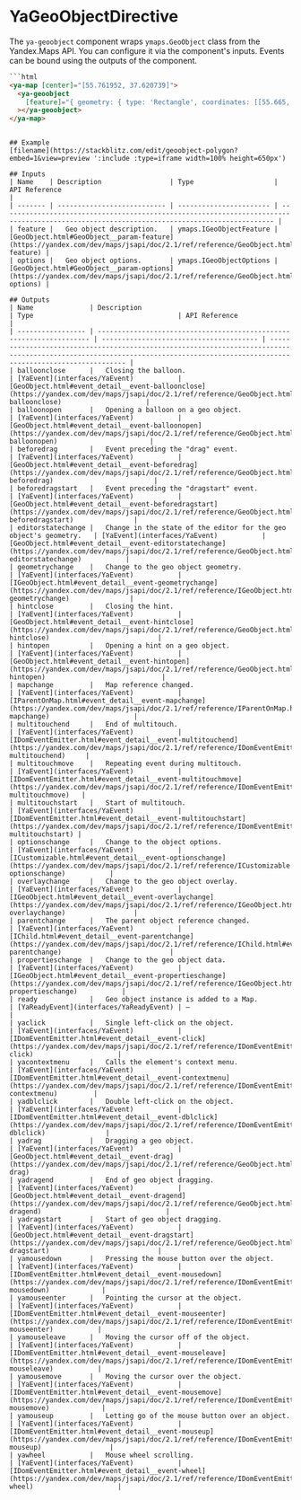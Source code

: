 # YaGeoObjectDirective


The `ya-geoobject` component wraps `ymaps.GeoObject` class from the Yandex.Maps API.
You can configure it via the component's inputs.
Events can be bound using the outputs of the component.



```html
```html
<ya-map [center]="[55.761952, 37.620739]">
  <ya-geoobject
    [feature]="{ geometry: { type: 'Rectangle', coordinates: [[55.665, 37.66], [55.64,37.53]] } }"
  ></ya-geoobject>
</ya-map>
```
```

## Example
[filename](https://stackblitz.com/edit/geoobject-polygon?embed=1&view=preview ':include :type=iframe width=100% height=650px')

## Inputs
| Name    | Description                 | Type                    | API Reference                                                                                                                              |
| ------- | --------------------------- | ----------------------- | ------------------------------------------------------------------------------------------------------------------------------------------ |
| feature |   Geo object description.   | ymaps.IGeoObjectFeature | [GeoObject.html#GeoObject__param-feature](https://yandex.com/dev/maps/jsapi/doc/2.1/ref/reference/GeoObject.html#GeoObject__param-feature) |
| options |   Geo object options.       | ymaps.IGeoObjectOptions | [GeoObject.html#GeoObject__param-options](https://yandex.com/dev/maps/jsapi/doc/2.1/ref/reference/GeoObject.html#GeoObject__param-options) |

## Outputs
| Name              | Description                                                          | Type                                    | API Reference                                                                                                                                                                  |
| ----------------- | -------------------------------------------------------------------- | --------------------------------------- | ------------------------------------------------------------------------------------------------------------------------------------------------------------------------------ |
| balloonclose      |   Closing the balloon.                                               | [YaEvent](interfaces/YaEvent)           | [GeoObject.html#event_detail__event-balloonclose](https://yandex.com/dev/maps/jsapi/doc/2.1/ref/reference/GeoObject.html#event_detail__event-balloonclose)                     |
| balloonopen       |   Opening a balloon on a geo object.                                 | [YaEvent](interfaces/YaEvent)           | [GeoObject.html#event_detail__event-balloonopen](https://yandex.com/dev/maps/jsapi/doc/2.1/ref/reference/GeoObject.html#event_detail__event-balloonopen)                       |
| beforedrag        |   Event preceding the "drag" event.                                  | [YaEvent](interfaces/YaEvent)           | [GeoObject.html#event_detail__event-beforedrag](https://yandex.com/dev/maps/jsapi/doc/2.1/ref/reference/GeoObject.html#event_detail__event-beforedrag)                         |
| beforedragstart   |   Event preceding the "dragstart" event.                             | [YaEvent](interfaces/YaEvent)           | [GeoObject.html#event_detail__event-beforedragstart](https://yandex.com/dev/maps/jsapi/doc/2.1/ref/reference/GeoObject.html#event_detail__event-beforedragstart)               |
| editorstatechange |   Change in the state of the editor for the geo object's geometry.   | [YaEvent](interfaces/YaEvent)           | [GeoObject.html#event_detail__event-editorstatechange](https://yandex.com/dev/maps/jsapi/doc/2.1/ref/reference/GeoObject.html#event_detail__event-editorstatechange)           |
| geometrychange    |   Change to the geo object geometry.                                 | [YaEvent](interfaces/YaEvent)           | [IGeoObject.html#event_detail__event-geometrychange](https://yandex.com/dev/maps/jsapi/doc/2.1/ref/reference/IGeoObject.html#event_detail__event-geometrychange)               |
| hintclose         |   Closing the hint.                                                  | [YaEvent](interfaces/YaEvent)           | [GeoObject.html#event_detail__event-hintclose](https://yandex.com/dev/maps/jsapi/doc/2.1/ref/reference/GeoObject.html#event_detail__event-hintclose)                           |
| hintopen          |   Opening a hint on a geo object.                                    | [YaEvent](interfaces/YaEvent)           | [GeoObject.html#event_detail__event-hintopen](https://yandex.com/dev/maps/jsapi/doc/2.1/ref/reference/GeoObject.html#event_detail__event-hintopen)                             |
| mapchange         |   Map reference changed.                                             | [YaEvent](interfaces/YaEvent)           | [IParentOnMap.html#event_detail__event-mapchange](https://yandex.com/dev/maps/jsapi/doc/2.1/ref/reference/IParentOnMap.html#event_detail__event-mapchange)                     |
| multitouchend     |   End of multitouch.                                                 | [YaEvent](interfaces/YaEvent)           | [IDomEventEmitter.html#event_detail__event-multitouchend](https://yandex.com/dev/maps/jsapi/doc/2.1/ref/reference/IDomEventEmitter.html#event_detail__event-multitouchend)     |
| multitouchmove    |   Repeating event during multitouch.                                 | [YaEvent](interfaces/YaEvent)           | [IDomEventEmitter.html#event_detail__event-multitouchmove](https://yandex.com/dev/maps/jsapi/doc/2.1/ref/reference/IDomEventEmitter.html#event_detail__event-multitouchmove)   |
| multitouchstart   |   Start of multitouch.                                               | [YaEvent](interfaces/YaEvent)           | [IDomEventEmitter.html#event_detail__event-multitouchstart](https://yandex.com/dev/maps/jsapi/doc/2.1/ref/reference/IDomEventEmitter.html#event_detail__event-multitouchstart) |
| optionschange     |   Change to the object options.                                      | [YaEvent](interfaces/YaEvent)           | [ICustomizable.html#event_detail__event-optionschange](https://yandex.com/dev/maps/jsapi/doc/2.1/ref/reference/ICustomizable.html#event_detail__event-optionschange)           |
| overlaychange     |   Change to the geo object overlay.                                  | [YaEvent](interfaces/YaEvent)           | [IGeoObject.html#event_detail__event-overlaychange](https://yandex.com/dev/maps/jsapi/doc/2.1/ref/reference/IGeoObject.html#event_detail__event-overlaychange)                 |
| parentchange      |   The parent object reference changed.                               | [YaEvent](interfaces/YaEvent)           | [IChild.html#event_detail__event-parentchange](https://yandex.com/dev/maps/jsapi/doc/2.1/ref/reference/IChild.html#event_detail__event-parentchange)                           |
| propertieschange  |   Change to the geo object data.                                     | [YaEvent](interfaces/YaEvent)           | [IGeoObject.html#event_detail__event-propertieschange](https://yandex.com/dev/maps/jsapi/doc/2.1/ref/reference/IGeoObject.html#event_detail__event-propertieschange)           |
| ready             |   Geo object instance is added to a Map.                             | [YaReadyEvent](interfaces/YaReadyEvent) | —                                                                                                                                                                              |
| yaclick           |   Single left-click on the object.                                   | [YaEvent](interfaces/YaEvent)           | [IDomEventEmitter.html#event_detail__event-click](https://yandex.com/dev/maps/jsapi/doc/2.1/ref/reference/IDomEventEmitter.html#event_detail__event-click)                     |
| yacontextmenu     |   Calls the element's context menu.                                  | [YaEvent](interfaces/YaEvent)           | [IDomEventEmitter.html#event_detail__event-contextmenu](https://yandex.com/dev/maps/jsapi/doc/2.1/ref/reference/IDomEventEmitter.html#event_detail__event-contextmenu)         |
| yadblclick        |   Double left-click on the object.                                   | [YaEvent](interfaces/YaEvent)           | [IDomEventEmitter.html#event_detail__event-dblclick](https://yandex.com/dev/maps/jsapi/doc/2.1/ref/reference/IDomEventEmitter.html#event_detail__event-dblclick)               |
| yadrag            |   Dragging a geo object.                                             | [YaEvent](interfaces/YaEvent)           | [GeoObject.html#event_detail__event-drag](https://yandex.com/dev/maps/jsapi/doc/2.1/ref/reference/GeoObject.html#event_detail__event-drag)                                     |
| yadragend         |   End of geo object dragging.                                        | [YaEvent](interfaces/YaEvent)           | [GeoObject.html#event_detail__event-dragend](https://yandex.com/dev/maps/jsapi/doc/2.1/ref/reference/GeoObject.html#event_detail__event-dragend)                               |
| yadragstart       |   Start of geo object dragging.                                      | [YaEvent](interfaces/YaEvent)           | [GeoObject.html#event_detail__event-dragstart](https://yandex.com/dev/maps/jsapi/doc/2.1/ref/reference/GeoObject.html#event_detail__event-dragstart)                           |
| yamousedown       |   Pressing the mouse button over the object.                         | [YaEvent](interfaces/YaEvent)           | [IDomEventEmitter.html#event_detail__event-mousedown](https://yandex.com/dev/maps/jsapi/doc/2.1/ref/reference/IDomEventEmitter.html#event_detail__event-mousedown)             |
| yamouseenter      |   Pointing the cursor at the object.                                 | [YaEvent](interfaces/YaEvent)           | [IDomEventEmitter.html#event_detail__event-mouseenter](https://yandex.com/dev/maps/jsapi/doc/2.1/ref/reference/IDomEventEmitter.html#event_detail__event-mouseenter)           |
| yamouseleave      |   Moving the cursor off of the object.                               | [YaEvent](interfaces/YaEvent)           | [IDomEventEmitter.html#event_detail__event-mouseleave](https://yandex.com/dev/maps/jsapi/doc/2.1/ref/reference/IDomEventEmitter.html#event_detail__event-mouseleave)           |
| yamousemove       |   Moving the cursor over the object.                                 | [YaEvent](interfaces/YaEvent)           | [IDomEventEmitter.html#event_detail__event-mousemove](https://yandex.com/dev/maps/jsapi/doc/2.1/ref/reference/IDomEventEmitter.html#event_detail__event-mousemove)             |
| yamouseup         |   Letting go of the mouse button over an object.                     | [YaEvent](interfaces/YaEvent)           | [IDomEventEmitter.html#event_detail__event-mouseup](https://yandex.com/dev/maps/jsapi/doc/2.1/ref/reference/IDomEventEmitter.html#event_detail__event-mouseup)                 |
| yawheel           |   Mouse wheel scrolling.                                             | [YaEvent](interfaces/YaEvent)           | [IDomEventEmitter.html#event_detail__event-wheel](https://yandex.com/dev/maps/jsapi/doc/2.1/ref/reference/IDomEventEmitter.html#event_detail__event-wheel)                     |